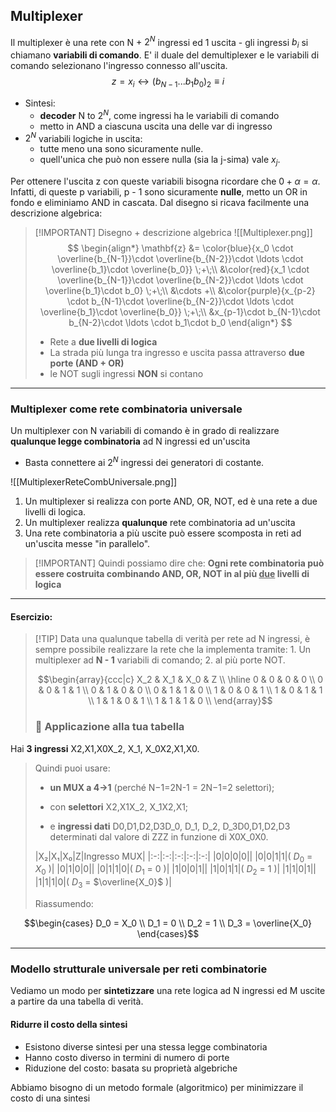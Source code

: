 ## Multiplexer 

Il multiplexer è una rete con N + $2^N$ ingressi ed 1 uscita - gli ingressi $b_i$ si chiamano **variabili di comando**. E' il duale del demultiplexer e le variabili di comando selezionano l'ingresso connesso all'uscita.
$$
z = x_i \leftrightarrow (b_{N-1}...b_1b_0)_2 \equiv i
$$
- Sintesi:
	- **decoder** N to $2^N$, come ingressi ha le variabili di comando
	- metto in AND a ciascuna uscita una delle var di ingresso
- $2^N$ variabili logiche in uscita:
	- tutte meno una sono sicuramente nulle.
	- quell'unica che può non essere nulla (sia la j-sima) vale $x_j$. 

Per ottenere l'uscita z con queste variabili bisogna ricordare che $0 + \alpha = \alpha$. Infatti, di queste p variabili, p - 1 sono sicuramente **nulle**, metto un OR in fondo e eliminiamo AND in cascata.
Dal disegno si ricava facilmente una descrizione algebrica:
>[!IMPORTANT] Disegno + descrizione algebrica
>![[Multiplexer.png]]
> $$ \begin{align*}
\mathbf{z} &= 
\color{blue}{x_0 \cdot \overline{b_{N-1}}\cdot \overline{b_{N-2}}\cdot \ldots \cdot \overline{b_1}\cdot \overline{b_0}} \;+\;\\
&\color{red}{x_1 \cdot \overline{b_{N-1}}\cdot \overline{b_{N-2}}\cdot \ldots \cdot \overline{b_1}\cdot b_0} \;+\;\\
&\cdots +\\
&\color{purple}{x_{p-2} \cdot b_{N-1}\cdot \overline{b_{N-2}}\cdot \ldots \cdot \overline{b_1}\cdot \overline{b_0}} \;+\;\\
&x_{p-1}\cdot b_{N-1}\cdot b_{N-2}\cdot \ldots \cdot b_1\cdot b_0
\end{align*} $$
>
>- Rete a **due livelli di logica**
>- La strada più lunga tra ingresso e uscita passa attraverso **due porte (AND + OR)**
>- le NOT sugli ingressi **NON** si contano

---
### Multiplexer come rete combinatoria universale

Un multiplexer con N variabili di comando è in grado di realizzare **qualunque legge combinatoria** ad N ingressi ed un'uscita
- Basta connettere ai $2^N$ ingressi dei generatori di costante.

![[MultiplexerReteCombUniversale.png]]

1. Un multiplexer si realizza con porte AND, OR, NOT, ed è una rete a due livelli di logica.
2. Un multiplexer realizza **qualunque** rete combinatoria ad un'uscita
3. Una rete combinatoria a più uscite può essere scomposta in reti ad un'uscita messe "in parallelo".

>[!IMPORTANT] Quindi possiamo dire che:
>**Ogni rete combinatoria può essere costruita combinando AND, OR, NOT in al più <b><u>due</u></b> livelli di logica**

---
#### Esercizio:

>[!TIP] Data una qualunque tabella di verità per rete ad N ingressi, è sempre possibile realizzare la rete che la implementa tramite: 1. Un multiplexer ad **N - 1** variabili di comando; 2. al più porte NOT.
>
> $$\begin{array}{ccc|c} X_2 & X_1 & X_0 & Z \\ \hline 0 & 0 & 0 & 0 \\ 0 & 0 & 1 & 1 \\ 0 & 1 & 0 & 0 \\ 0 & 1 & 1 & 0 \\ 1 & 0 & 0 & 1 \\ 1 & 0 & 1 & 1 \\ 1 & 1 & 0 & 1 \\ 1 & 1 & 1 & 0 \\ \end{array}$$
> 
> ### 🔧 Applicazione alla tua tabella
>
Hai **3 ingressi** X2,X1,X0X_2, X_1, X_0X2​,X1​,X0​.
>
>Quindi puoi usare:
>
>- **un MUX a 4→1** (perché N−1=2N-1 = 2N−1=2 selettori);
  >  
>- con **selettori** X2,X1X_2, X_1X2​,X1​;
 > 
>- e **ingressi dati** D0,D1,D2,D3D_0, D_1, D_2, D_3D0​,D1​,D2​,D3​ determinati dal valore di ZZZ in funzione di X0X_0X0​.
>
>|X₂|X₁|X₀|Z|Ingresso MUX|
|:-:|:-:|:-:|:-:|:-:|
|0|0|0|0||
|0|0|1|1|( $D_0$ = $X_0$ )|
|0|1|0|0||
|0|1|1|0|( $D_1$ = 0 )|
|1|0|0|1||
|1|0|1|1|( $D_2$ = 1 )|
|1|1|0|1||
|1|1|1|0|( $D_3$ = $\overline{X_0}$ )|
>
>Riassumendo:
>
$$\begin{cases} D_0 = X_0 \\ D_1 = 0 \\ D_2 = 1 \\ D_3 = \overline{X_0} \end{cases}$$

---
### Modello strutturale universale per reti combinatorie

Vediamo un modo per **sintetizzare** una rete logica ad N ingressi ed M uscite a partire da una tabella di verità.
#### Ridurre il costo della sintesi
- Esistono diverse sintesi per una stessa legge combinatoria 
- Hanno costo diverso in termini di numero di porte
- Riduzione del costo: basata su proprietà algebriche

Abbiamo bisogno di un metodo formale (algoritmico) per minimizzare il costo di una sintesi
